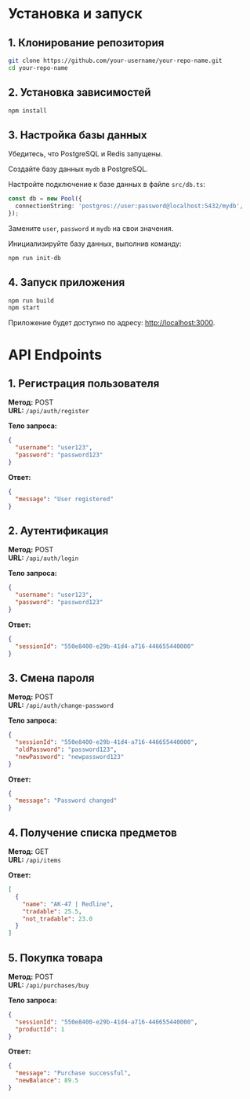 # Установка и запуск

## 1. Клонирование репозитория
```bash
git clone https://github.com/your-username/your-repo-name.git
cd your-repo-name
```

## 2. Установка зависимостей
```bash
npm install
```

## 3. Настройка базы данных
Убедитесь, что PostgreSQL и Redis запущены.

Создайте базу данных `mydb` в PostgreSQL.

Настройте подключение к базе данных в файле `src/db.ts`:
```typescript
const db = new Pool({
  connectionString: 'postgres://user:password@localhost:5432/mydb',
});
```
Замените `user`, `password` и `mydb` на свои значения.

Инициализируйте базу данных, выполнив команду:
```bash
npm run init-db
```

## 4. Запуск приложения
```bash
npm run build
npm start
```
Приложение будет доступно по адресу: [http://localhost:3000](http://localhost:3000).

# API Endpoints

## 1. Регистрация пользователя
**Метод:** POST  
**URL:** `/api/auth/register`

**Тело запроса:**
```json
{
  "username": "user123",
  "password": "password123"
}
```

**Ответ:**
```json
{
  "message": "User registered"
}
```

## 2. Аутентификация
**Метод:** POST  
**URL:** `/api/auth/login`

**Тело запроса:**
```json
{
  "username": "user123",
  "password": "password123"
}
```

**Ответ:**
```json
{
  "sessionId": "550e8400-e29b-41d4-a716-446655440000"
}
```

## 3. Смена пароля
**Метод:** POST  
**URL:** `/api/auth/change-password`

**Тело запроса:**
```json
{
  "sessionId": "550e8400-e29b-41d4-a716-446655440000",
  "oldPassword": "password123",
  "newPassword": "newpassword123"
}
```

**Ответ:**
```json
{
  "message": "Password changed"
}
```

## 4. Получение списка предметов
**Метод:** GET  
**URL:** `/api/items`

**Ответ:**
```json
[
  {
    "name": "AK-47 | Redline",
    "tradable": 25.5,
    "not_tradable": 23.0
  }
]
```

## 5. Покупка товара
**Метод:** POST  
**URL:** `/api/purchases/buy`

**Тело запроса:**
```json
{
  "sessionId": "550e8400-e29b-41d4-a716-446655440000",
  "productId": 1
}
```

**Ответ:**
```json
{
  "message": "Purchase successful",
  "newBalance": 89.5
}
```